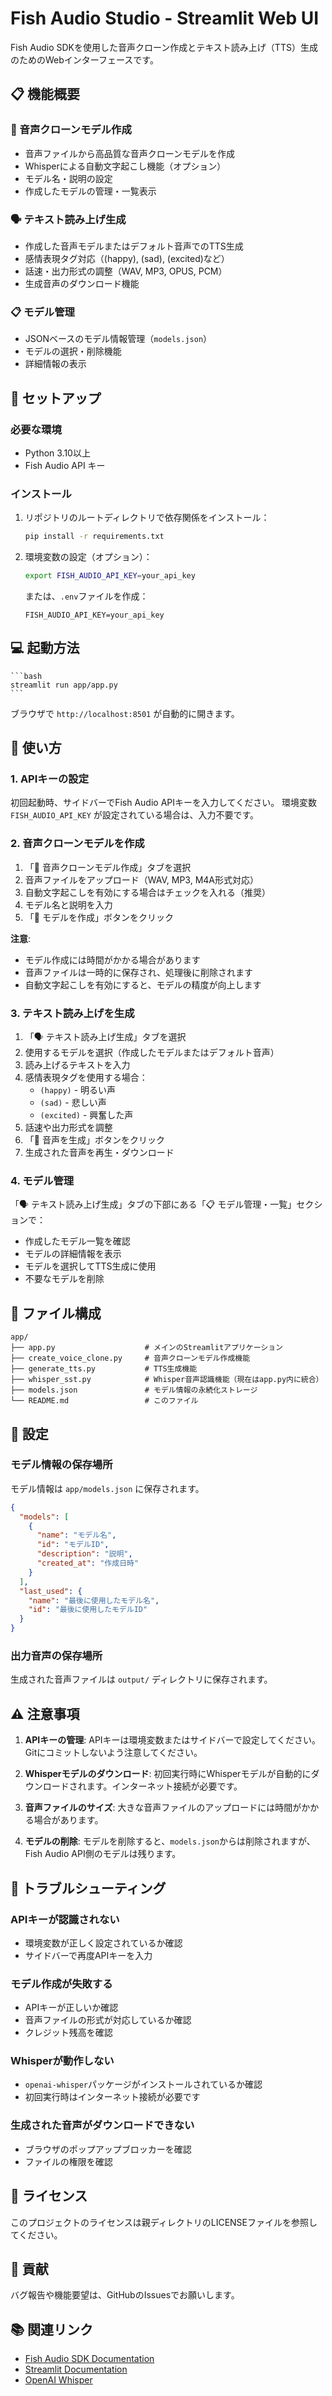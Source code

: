 # Fish Audio Studio - Streamlit Web UI

Fish Audio SDKを使用した音声クローン作成とテキスト読み上げ（TTS）生成のためのWebインターフェースです。

## 📋 機能概要

### 🎤 音声クローンモデル作成
- 音声ファイルから高品質な音声クローンモデルを作成
- Whisperによる自動文字起こし機能（オプション）
- モデル名・説明の設定
- 作成したモデルの管理・一覧表示

### 🗣️ テキスト読み上げ生成
- 作成した音声モデルまたはデフォルト音声でのTTS生成
- 感情表現タグ対応（(happy), (sad), (excited)など）
- 話速・出力形式の調整（WAV, MP3, OPUS, PCM）
- 生成音声のダウンロード機能

### 📋 モデル管理
- JSONベースのモデル情報管理（`models.json`）
- モデルの選択・削除機能
- 詳細情報の表示

## 🚀 セットアップ

### 必要な環境

- Python 3.10以上
- Fish Audio API キー

### インストール

1. リポジトリのルートディレクトリで依存関係をインストール：
   ```bash
   pip install -r requirements.txt
   ```

2. 環境変数の設定（オプション）：
   ```bash
   export FISH_AUDIO_API_KEY=your_api_key
   ```
   
   または、`.env`ファイルを作成：
   ```
   FISH_AUDIO_API_KEY=your_api_key
   ```

## 💻 起動方法

    ```bash
    streamlit run app/app.py
    ```

ブラウザで `http://localhost:8501` が自動的に開きます。

## 📖 使い方

### 1. APIキーの設定

初回起動時、サイドバーでFish Audio APIキーを入力してください。
環境変数 `FISH_AUDIO_API_KEY` が設定されている場合は、入力不要です。

### 2. 音声クローンモデルを作成

1. 「🎤 音声クローンモデル作成」タブを選択
2. 音声ファイルをアップロード（WAV, MP3, M4A形式対応）
3. 自動文字起こしを有効にする場合はチェックを入れる（推奨）
4. モデル名と説明を入力
5. 「🚀 モデルを作成」ボタンをクリック

**注意**: 
- モデル作成には時間がかかる場合があります
- 音声ファイルは一時的に保存され、処理後に削除されます
- 自動文字起こしを有効にすると、モデルの精度が向上します

### 3. テキスト読み上げを生成

1. 「🗣️ テキスト読み上げ生成」タブを選択
2. 使用するモデルを選択（作成したモデルまたはデフォルト音声）
3. 読み上げるテキストを入力
4. 感情表現タグを使用する場合：
   - `(happy)` - 明るい声
   - `(sad)` - 悲しい声
   - `(excited)` - 興奮した声
5. 話速や出力形式を調整
6. 「🎵 音声を生成」ボタンをクリック
7. 生成された音声を再生・ダウンロード

### 4. モデル管理

「🗣️ テキスト読み上げ生成」タブの下部にある「📋 モデル管理・一覧」セクションで：
- 作成したモデル一覧を確認
- モデルの詳細情報を表示
- モデルを選択してTTS生成に使用
- 不要なモデルを削除

## 📁 ファイル構成

```
app/
├── app.py                    # メインのStreamlitアプリケーション
├── create_voice_clone.py     # 音声クローンモデル作成機能
├── generate_tts.py           # TTS生成機能
├── whisper_sst.py            # Whisper音声認識機能（現在はapp.py内に統合）
├── models.json               # モデル情報の永続化ストレージ
└── README.md                 # このファイル
```

## 🔧 設定

### モデル情報の保存場所

モデル情報は `app/models.json` に保存されます。

```json
{
  "models": [
    {
      "name": "モデル名",
      "id": "モデルID",
      "description": "説明",
      "created_at": "作成日時"
    }
  ],
  "last_used": {
    "name": "最後に使用したモデル名",
    "id": "最後に使用したモデルID"
  }
}
```

### 出力音声の保存場所

生成された音声ファイルは `output/` ディレクトリに保存されます。

## ⚠️ 注意事項

1. **APIキーの管理**: APIキーは環境変数またはサイドバーで設定してください。Gitにコミットしないよう注意してください。

2. **Whisperモデルのダウンロード**: 初回実行時にWhisperモデルが自動的にダウンロードされます。インターネット接続が必要です。

3. **音声ファイルのサイズ**: 大きな音声ファイルのアップロードには時間がかかる場合があります。

4. **モデルの削除**: モデルを削除すると、`models.json`からは削除されますが、Fish Audio API側のモデルは残ります。

## 🐛 トラブルシューティング

### APIキーが認識されない

- 環境変数が正しく設定されているか確認
- サイドバーで再度APIキーを入力

### モデル作成が失敗する

- APIキーが正しいか確認
- 音声ファイルの形式が対応しているか確認
- クレジット残高を確認

### Whisperが動作しない

- `openai-whisper`パッケージがインストールされているか確認
- 初回実行時はインターネット接続が必要です

### 生成された音声がダウンロードできない

- ブラウザのポップアップブロッカーを確認
- ファイルの権限を確認

## 📝 ライセンス

このプロジェクトのライセンスは親ディレクトリのLICENSEファイルを参照してください。

## 🤝 貢献

バグ報告や機能要望は、GitHubのIssuesでお願いします。

## 📚 関連リンク

- [Fish Audio SDK Documentation](https://fish.audio/)
- [Streamlit Documentation](https://docs.streamlit.io/)
- [OpenAI Whisper](https://github.com/openai/whisper)

